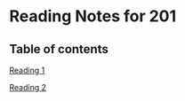 # Reading Notes for 201 #

## Table of contents ##

[Reading 1](https://mehtab228.github.io/reading-notes/reading1-201)

[Reading 2](https://mehtab228.github.io/reading-notes/reading2-201)
